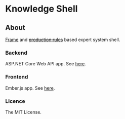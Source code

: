 # Knowledge Shell

## About

[Frame](<https://en.wikipedia.org/wiki/Frame_(artificial_intelligence)> "Frame") and ~~[production rules](<https://en.wikipedia.org/wiki/Production_system_(computer_science)> "production rules")~~ based expert system shell.

### Backend

ASP.NET Core Web API app. See [here](https://github.com/mishhan/knowledge-shell/tree/readme/backend "here").

### Frontend

Ember.js app. See [here](https://github.com/mishhan/knowledge-shell/tree/readme/frontend "here").

### Licence

The MIT License.
